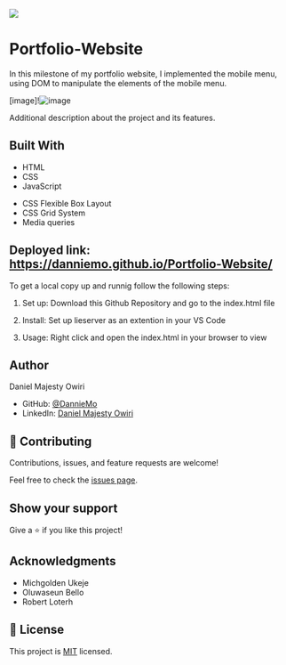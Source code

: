![](https://img.shields.io/badge/Microverse-blueviolet)

# Portfolio-Website

In this milestone of my portfolio website, I implemented the mobile menu, using DOM to manipulate the elements of the mobile menu. 


[image]!![image](https://user-images.githubusercontent.com/53879944/128053431-903b52e1-2d64-4c13-bee6-7281be7c938e.png)

Additional description about the project and its features.

## Built With

- HTML
- CSS
- JavaScript

* CSS Flexible Box Layout
* CSS Grid System
* Media queries

## Deployed link: https://danniemo.github.io/Portfolio-Website/

To get a local copy up and runnig follow the following steps:

1. Set up:
   Download this Github Repository and go to the index.html file

2. Install:
   Set up lieserver as an extention in your VS Code

3. Usage:
   Right click and open the index.html in your browser to view

## Author

Daniel Majesty Owiri

- GitHub: [@DannieMo](https://github.com/DannieMo)
- LinkedIn: [Daniel Majesty Owiri](linkedin.com/in/daniel-majesty-owiri-85175616b)

## 🤝 Contributing

Contributions, issues, and feature requests are welcome!

Feel free to check the [issues page](https://github.com/DannieMo/Hello-Microverse/issues).

## Show your support

Give a ⭐️ if you like this project!

## Acknowledgments

- Michgolden Ukeje
- Oluwaseun Bello
- Robert Loterh

## 📝 License

This project is [MIT](./MIT.md) licensed.
